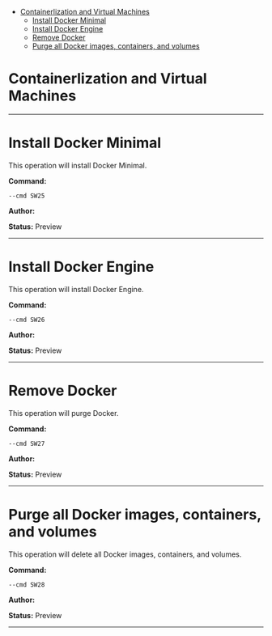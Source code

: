 - [Containerlization and Virtual Machines](#containers)
  - [Install Docker Minimal](#sw25)
  - [Install Docker Engine](#sw26)
  - [Remove Docker](#sw27)
  - [Purge all Docker images, containers, and volumes](#sw28)

<a id="containers" style="display:none;"></a>
# Containerlization and Virtual Machines


***

<a id="sw25" style="display:none;"></a>
# Install Docker Minimal
This operation will install Docker Minimal.

**Command:** 
~~~
--cmd SW25
~~~

**Author:** 

**Status:** Preview



***

<a id="sw26" style="display:none;"></a>
# Install Docker Engine
This operation will install Docker Engine.

**Command:** 
~~~
--cmd SW26
~~~

**Author:** 

**Status:** Preview



***

<a id="sw27" style="display:none;"></a>
# Remove Docker
This operation will purge Docker.

**Command:** 
~~~
--cmd SW27
~~~

**Author:** 

**Status:** Preview



***

<a id="sw28" style="display:none;"></a>
# Purge all Docker images, containers, and volumes
This operation will delete all Docker images, containers, and volumes.

**Command:** 
~~~
--cmd SW28
~~~

**Author:** 

**Status:** Preview



***

